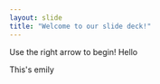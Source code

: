 ```yaml
---
layout: slide
title: "Welcome to our slide deck!"
---
```


Use the right arrow to begin!
Hello



This's emily